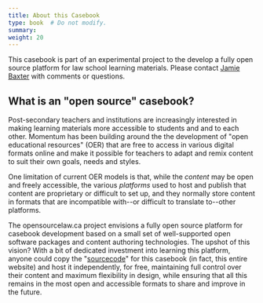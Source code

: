 ```yaml
---
title: About this Casebook
type: book  # Do not modify.
summary: 
weight: 20
---
```


This casebook is part of an experimental project to the develop a fully open source platform for law school learning materials. Please contact [Jamie Baxter](mailto:jamie.baxter@dal.ca) with comments or questions.

## What is an "open source" casebook?

Post-secondary teachers and institutions are increasingly interested in making learning materials more accessible to students and and to each other. Momentum has been building around the the development of "open educational resources" (OER) that are free to access in various digital formats online and make it possible for teachers to adapt and remix content to suit their own goals, needs and styles.

One limitation of current OER models is that, while the *content* may be open and freely accessible, the various *platforms* used to host and publish that content are proprietary or difficult to set up, and they normally store content in formats that are incompatible with--or difficult to translate to--other platforms. 

The opensourcelaw.ca project envisions a fully open source platform for casebook development based on a small set of well-supported open software packages and content authoring technologies. The upshot of this vision? With a bit of dedicated investment into learning this platform, anyone could copy the "[sourcecode]((https://github.com/radish-es/opensourcelaw) )" for this casebook (in fact, this entire website) and host it independently, for free, maintaining full control over their content and maximum flexibility in design, while ensuring that all this remains in the most open and accessible formats to share and improve in the future. 